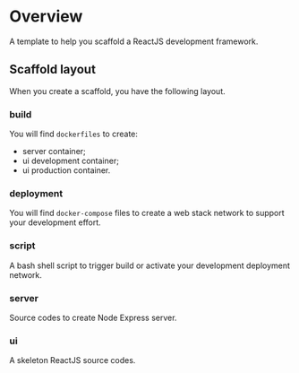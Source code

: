 # Overview

A template to help you scaffold a ReactJS development framework.

## Scaffold layout

When you create a scaffold, you have the following layout.

### build

You will find `dockerfiles` to create:

* server container;
* ui development container;
* ui production container.

### deployment

You will find `docker-compose` files to create a web stack network to support your development effort.

### script

A bash shell script to trigger build or activate your development deployment network.

### server

Source codes to create Node Express server.

### ui

A skeleton ReactJS source codes.